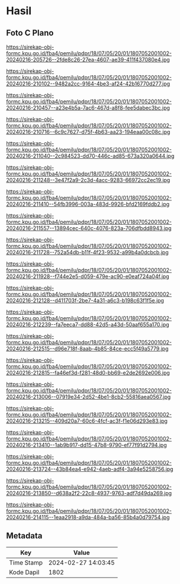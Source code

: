 # Hasil

## Foto C Plano

https://sirekap-obj-formc.kpu.go.id/fba4/pemilu/pdpr/18/07/05/20/01/1807052001002-20240216-205726--2fde8c26-27ea-4607-ae39-411f437080e4.jpg

https://sirekap-obj-formc.kpu.go.id/fba4/pemilu/pdpr/18/07/05/20/01/1807052001002-20240216-210102--9482a2cc-9164-4be3-af24-42b16770d277.jpg

https://sirekap-obj-formc.kpu.go.id/fba4/pemilu/pdpr/18/07/05/20/01/1807052001002-20240216-210457--a23e4b5a-7ac6-467d-a8f8-fee5dabec3bc.jpg

https://sirekap-obj-formc.kpu.go.id/fba4/pemilu/pdpr/18/07/05/20/01/1807052001002-20240216-210716--6c9c7627-d75f-4b63-aa23-194eaa00c08c.jpg

https://sirekap-obj-formc.kpu.go.id/fba4/pemilu/pdpr/18/07/05/20/01/1807052001002-20240216-211040--2c984523-dd70-446c-ad85-673a320a0644.jpg

https://sirekap-obj-formc.kpu.go.id/fba4/pemilu/pdpr/18/07/05/20/01/1807052001002-20240216-211248--3e47f2a9-2c3d-4acc-9283-66972cc2ec19.jpg

https://sirekap-obj-formc.kpu.go.id/fba4/pemilu/pdpr/18/07/05/20/01/1807052001002-20240216-211410--54fb3996-003a-483d-9926-bfd2169fddb2.jpg

https://sirekap-obj-formc.kpu.go.id/fba4/pemilu/pdpr/18/07/05/20/01/1807052001002-20240216-211557--13894cec-640c-4076-823a-706dfbdd8943.jpg

https://sirekap-obj-formc.kpu.go.id/fba4/pemilu/pdpr/18/07/05/20/01/1807052001002-20240216-211728--752a54db-b11f-4f23-9532-a99b4a0dcbcb.jpg

https://sirekap-obj-formc.kpu.go.id/fba4/pemilu/pdpr/18/07/05/20/01/1807052001002-20240216-211928--f744e2e5-d059-479e-ac90-e0eaf724a04f.jpg

https://sirekap-obj-formc.kpu.go.id/fba4/pemilu/pdpr/18/07/05/20/01/1807052001002-20240216-212128--d411703f-2be7-4a31-a6c3-b198c63f1f5e.jpg

https://sirekap-obj-formc.kpu.go.id/fba4/pemilu/pdpr/18/07/05/20/01/1807052001002-20240216-212239--fa7eeca7-dd88-42d5-a43d-50aaf655a170.jpg

https://sirekap-obj-formc.kpu.go.id/fba4/pemilu/pdpr/18/07/05/20/01/1807052001002-20240216-212515--d96e718f-8aab-4b85-84ce-ecc5f49a5779.jpg

https://sirekap-obj-formc.kpu.go.id/fba4/pemilu/pdpr/18/07/05/20/01/1807052001002-20240216-212815--fa46ef3d-f281-48d0-bb69-e2de2692e006.jpg

https://sirekap-obj-formc.kpu.go.id/fba4/pemilu/pdpr/18/07/05/20/01/1807052001002-20240216-213006--07919e34-2d52-4be1-8cb2-55816aea0567.jpg

https://sirekap-obj-formc.kpu.go.id/fba4/pemilu/pdpr/18/07/05/20/01/1807052001002-20240216-213215--409d20a7-60c6-4fcf-ac3f-f1e06d293e83.jpg

https://sirekap-obj-formc.kpu.go.id/fba4/pemilu/pdpr/18/07/05/20/01/1807052001002-20240216-213410--1ab9b917-dd15-47b8-9790-ef77f91d2794.jpg

https://sirekap-obj-formc.kpu.go.id/fba4/pemilu/pdpr/18/07/05/20/01/1807052001002-20240216-213724--43b84ea4-e942-4aeb-adf4-3a94e5258756.jpg

https://sirekap-obj-formc.kpu.go.id/fba4/pemilu/pdpr/18/07/05/20/01/1807052001002-20240216-213850--d638a2f2-22c8-4937-9763-adf7d49da269.jpg

https://sirekap-obj-formc.kpu.go.id/fba4/pemilu/pdpr/18/07/05/20/01/1807052001002-20240216-214115--1eaa2918-a9da-484a-ba56-85b4a0d79754.jpg


## Metadata

| Key        | Value               |
| ---------- | ------------------- |
| Time Stamp | 2024-02-27 14:03:45 |
| Kode Dapil | 1802                |



